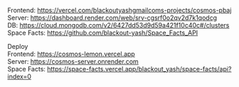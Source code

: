 Frontend: https://vercel.com/blackoutyashgmailcoms-projects/cosmos-pbaj  
Server: https://dashboard.render.com/web/srv-cgsrf0o2qv2d7k1qodcg  
DB: https://cloud.mongodb.com/v2/6427dd53d9d59a421f10c40c#/clusters  
Space Facts: https://github.com/blackout-yash/Space_Facts_API  
  
Deploy  
Frontend: https://cosmos-lemon.vercel.app  
Server: https://cosmos-server.onrender.com  
Space Facts: https://space-facts.vercel.app/blackout_yash/space-facts/api?index=0
